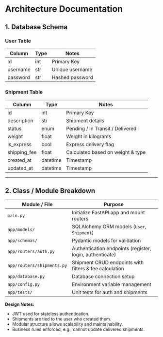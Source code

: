 # Architecture Documentation

## 1. Database Schema

### User Table
| Column   | Type | Notes |
|----------|------|-------|
| id       | int  | Primary Key |
| username | str  | Unique username |
| password | str  | Hashed password |

### Shipment Table
| Column        | Type | Notes |
|---------------|------|-------|
| id            | int  | Primary Key |
| description   | str  | Shipment details |
| status        | enum | Pending / In Transit / Delivered |
| weight        | float| Weight in kilograms |
| is_express    | bool | Express delivery flag |
| shipping_fee  | float| Calculated based on weight & type |
| created_at    | datetime | Timestamp |
| updated_at    | datetime | Timestamp |

---

## 2. Class / Module Breakdown

| Module / File | Purpose |
|---------------|---------|
| `main.py`     | Initialize FastAPI app and mount routers |
| `app/models/` | SQLAlchemy ORM models (`User`, `Shipment`) |
| `app/schemas/` | Pydantic models for validation |
| `app/routers/auth.py` | Authentication endpoints (register, login, authenticate) |
| `app/routers/shipments.py` | Shipment CRUD endpoints with filters & fee calculation |
| `app/database.py` | Database connection setup |
| `app/config.py` | Environment variable management |
| `app/tests/` | Unit tests for auth and shipments |

**Design Notes:**  
- JWT used for stateless authentication.  
- Shipments are tied to the user who created them.  
- Modular structure allows scalability and maintainability.  
- Business rules enforced, e.g., cannot update delivered shipments.
